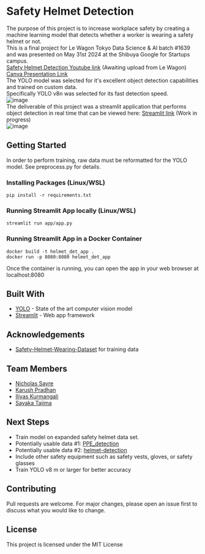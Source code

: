 # Safety Helmet Detection
The purpose of this project is to increase workplace safety by creating a machine learning model that detects whether a worker is wearing a safety helmet or not.
<br>
This is a final project for Le Wagon Tokyo Data Science & AI batch #1639 and was presented on May 31st 2024 at the Shibuya Google for Startups campus.
<br>
[Safety Helmet Detection Youtube link](TODO) (Awaiting upload from Le Wagon)
<br>
[Canva Presentation Link](https://helmet-detection.my.canva.site/)
<br>
The YOLO model was selected for it's excellent object detection capabilities and trained on custom data.
<br>
Specifically YOLO v8n was selected for its fast detection speed.
<br>
![image](https://github.com/Nsayre/helmet_det/assets/6730926/d4b6fad5-170d-4123-8be3-47d6f3e1f34c)
<br>
The deliverable of this project was a streamlit application that performs object detection in real time that can be viewed here: [Streamlit link](TODO) (Work in progress)
<br>
![image](https://github.com/Nsayre/helmet_det/assets/6730926/f48c1a9c-2ebd-491c-b639-5cffc8d23388)
## Getting Started
In order to perform training, raw data must be reformatted for the YOLO model. See preprocess.py for details.
### Installing Packages (Linux/WSL)
```
pip install -r requirements.txt
```
### Running Streamlit App locally (Linux/WSL)
```
streamlit run app/app.py
```
### Running Streamlit App in a Docker Container
```
docker build -t helmet_det_app .
docker run -p 8080:8080 helmet_det_app
```
Once the container is running, you can open the app in your web browser at localhost:8080
## Built With
- [YOLO](https://guides.rubyonrails.org/) - State of the art computer vision model
- [Streamlit](https://streamlit.io/) - Web app framework
## Acknowledgements
- [Safety-Helmet-Wearing-Dataset](https://github.com/njvisionpower/Safety-Helmet-Wearing-Dataset) for training data
## Team Members
- [Nicholas Sayre](https://www.linkedin.com/in/nicholas-sayre/)
- [Karush Pradhan](https://www.linkedin.com/in/karushpradhan/)
- [Iliyas Kurmangali](https://www.linkedin.com/in/iliyas-kurmangali-432273188/)
- [Sayaka Tajima](https://www.linkedin.com/in/sayaka-tajima/)
## Next Steps
- Train model on expanded safety helmet data set.
- Potentially usable data #1: [PPE_detection](https://github.com/ZijianWang-ZW/PPE_detection/tree/master)
- Potentially usable data #2: [helmet-detection](https://github.com/wujixiu/helmet-detection)
- Include other safety equipment such as safety vests, gloves, or safety glasses
- Train YOLO v8 m or larger for better accuracy
## Contributing
Pull requests are welcome. For major changes, please open an issue first to discuss what you would like to change.
## License
This project is licensed under the MIT License

